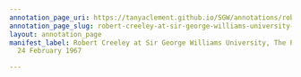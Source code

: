 ```yaml
---
annotation_page_uri: https://tanyaclement.github.io/SGW/annotations/robert-creeley-at-sir-george-williams-university-the-poetry-series-24-february-1967-canvas-1-robert-creeley.json
annotation_page_slug: robert-creeley-at-sir-george-williams-university-the-poetry-series-24-february-1967-canvas-1-robert-creeley
layout: annotation_page
manifest_label: Robert Creeley at Sir George Williams University, The Poetry Series,
  24 February 1967

---
```

